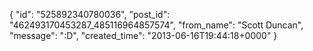  {
   "id": "525892340780036",
   "post_id": "462493170453287_485116964857574",
   "from_name": "Scott Duncan",
   "message": ":D",
   "created_time": "2013-06-16T19:44:18+0000"
 }
